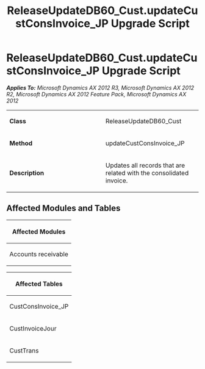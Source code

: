 ﻿---
title: ReleaseUpdateDB60_Cust.updateCustConsInvoice_JP Upgrade Script
TOCTitle: ReleaseUpdateDB60_Cust.updateCustConsInvoice_JP Upgrade Script
ms:assetid: b6f4220a-c682-de8d-419c-3240e6dc30cd
ms:mtpsurl: https://msdn.microsoft.com/en-us/library/JJ737033(v=AX.60)
ms:contentKeyID: 49710715
ms.date: 05/18/2015
mtps_version: v=AX.60
---

# ReleaseUpdateDB60\_Cust.updateCustConsInvoice\_JP Upgrade Script 


_**Applies To:** Microsoft Dynamics AX 2012 R3, Microsoft Dynamics AX 2012 R2, Microsoft Dynamics AX 2012 Feature Pack, Microsoft Dynamics AX 2012_

<table>
<colgroup>
<col style="width: 50%" />
<col style="width: 50%" />
</colgroup>
<tbody>
<tr class="odd">
<td><p><strong>Class</strong></p></td>
<td><p>ReleaseUpdateDB60_Cust</p></td>
</tr>
<tr class="even">
<td><p><strong>Method</strong></p></td>
<td><p>updateCustConsInvoice_JP</p></td>
</tr>
<tr class="odd">
<td><p><strong>Description</strong></p></td>
<td><p>Updates all records that are related with the consolidated invoice.</p></td>
</tr>
</tbody>
</table>


## Affected Modules and Tables

<table>
<colgroup>
<col style="width: 100%" />
</colgroup>
<thead>
<tr class="header">
<th><p>Affected Modules</p></th>
</tr>
</thead>
<tbody>
<tr class="odd">
<td><p>Accounts receivable</p></td>
</tr>
</tbody>
</table>


<table>
<colgroup>
<col style="width: 100%" />
</colgroup>
<thead>
<tr class="header">
<th><p>Affected Tables</p></th>
</tr>
</thead>
<tbody>
<tr class="odd">
<td><p>CustConsInvoice_JP</p></td>
</tr>
<tr class="even">
<td><p>CustInvoiceJour</p></td>
</tr>
<tr class="odd">
<td><p>CustTrans</p></td>
</tr>
</tbody>
</table>

  


